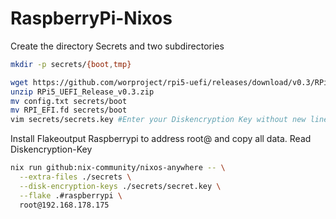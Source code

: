 # RaspberryPi-Nixos

Create the directory Secrets and two subdirectories

```sh
mkdir -p secrets/{boot,tmp}
```

```sh
wget https://github.com/worproject/rpi5-uefi/releases/download/v0.3/RPi5_UEFI_Release_v0.3.zip
unzip RPi5_UEFI_Release_v0.3.zip
mv config.txt secrets/boot
mv RPI_EFI.fd secrets/boot
vim secrets/secrets.key #Enter your Diskencryption Key without new lines
```

Install Flakeoutput Raspberrypi to address root@<IP Address> and copy all data. Read Diskencryption-Key 

```sh
nix run github:nix-community/nixos-anywhere -- \
  --extra-files ./secrets \
  --disk-encryption-keys ./secrets/secret.key \
  --flake .#raspberrypi \
  root@192.168.178.175 
```
